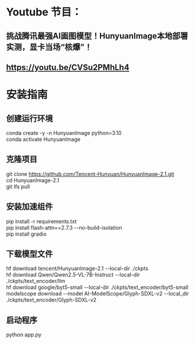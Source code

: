 # Youtube 节目：
## 挑战腾讯最强AI画图模型！HunyuanImage本地部署实测，显卡当场“核爆”！
## https://youtu.be/CVSu2PMhLh4

# 安装指南
## 创建运行环境
conda create -y -n HunyuanImage python=3.10  
conda activate HunyuanImage   

## 克隆项目
git clone https://github.com/Tencent-Hunyuan/HunyuanImage-2.1.git  
cd HunyuanImage-2.1  
git lfs pull  

## 安装加速组件
pip install -r requirements.txt  
pip install flash-attn==2.7.3 --no-build-isolation  
pip install gradio  

## 下载模型文件
hf download tencent/HunyuanImage-2.1 --local-dir ./ckpts  
hf download Qwen/Qwen2.5-VL-7B-Instruct --local-dir ./ckpts/text_encoder/llm  
hf download google/byt5-small --local-dir ./ckpts/text_encoder/byt5-small  
modelscope download --model AI-ModelScope/Glyph-SDXL-v2 --local_dir ./ckpts/text_encoder/Glyph-SDXL-v2  

## 启动程序
python app.py     

  












 

















